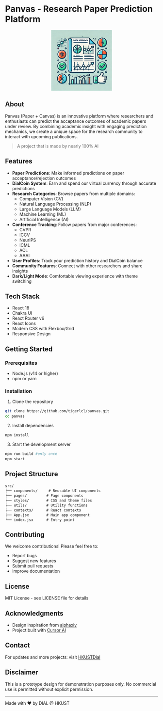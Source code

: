 # Panvas - Research Paper Prediction Platform

<p align="center">
  <img src="public/web_icon.png" alt="Panvas Logo" width="200"/>
</p>


## About
Panvas (Paper + Canvas) is an innovative platform where researchers and enthusiasts can predict the acceptance outcomes of academic papers under review. By combining academic insight with engaging prediction mechanics, we create a unique space for the research community to interact with upcoming publications.

> A project that is made by nearly 100% AI


## Features
- **Paper Predictions**: Make informed predictions on paper acceptance/rejection outcomes
- **DialCoin System**: Earn and spend our virtual currency through accurate predictions
- **Research Categories**: Browse papers from multiple domains:
  - Computer Vision (CV)
  - Natural Language Processing (NLP)
  - Large Language Models (LLM)
  - Machine Learning (ML)
  - Artificial Intelligence (AI)
- **Conference Tracking**: Follow papers from major conferences:
  - CVPR
  - ICCV
  - NeurIPS
  - ICML
  - ACL
  - AAAI
- **User Profiles**: Track your prediction history and DialCoin balance
- **Community Features**: Connect with other researchers and share insights
- **Dark/Light Mode**: Comfortable viewing experience with theme switching

## Tech Stack
- React 18
- Chakra UI
- React Router v6
- React Icons
- Modern CSS with Flexbox/Grid
- Responsive Design

## Getting Started

### Prerequisites
- Node.js (v14 or higher)
- npm or yarn

### Installation
1. Clone the repository
```bash
git clone https://github.com/tigerlcl/panvas.git
cd panvas
```

2. Install dependencies
```bash
npm install
```

3. Start the development server
```bash
npm run build #only once
npm start
```

## Project Structure
```
src/
├── components/     # Reusable UI components
├── pages/         # Page components
├── styles/        # CSS and theme files
├── utils/         # Utility functions
├── contexts/      # React contexts
├── App.jsx        # Main app component
└── index.jsx      # Entry point
```

## Contributing
We welcome contributions! Please feel free to:
- Report bugs
- Suggest new features
- Submit pull requests
- Improve documentation

## License
MIT License - see LICENSE file for details

## Acknowledgments
- Design inspiration from [alphaxiv](https://www.alphaxiv.org/)
- Project built with [Cursor AI](https://www.cursor.com/)

## Contact
For updates and more projects: visit [HKUSTDial](https://github.com/HKUSTDial)

## Disclaimer
This is a prototype design for demonstration purposes only. No commercial use is permitted without explicit permission.

---
Made with ❤️ by DIAL @ HKUST